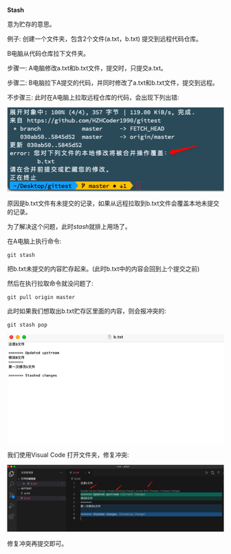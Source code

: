 **Stash**

意为贮存的意思。

例子: 创建一个文件夹，包含2个文件(a.txt，b.txt) 提交到远程代码仓库。

B电脑从代码仓库拉下文件夹。

步骤一: A电脑修改a.txt和b.txt文件，提交时，只提交a.txt。

步骤二: B电脑拉下A提交的代码，并同时修改了a.txt和b.txt文件，提交到远程。

不步骤三: 此时在A电脑上拉取远程仓库的代码，会出现下列出错:

![](./images/1.png)

原因是b.txt文件有未提交的记录，如果从远程拉取到b.txt文件会覆盖本地未提交的记录。

为了解决这个问题，此时*stash*就排上用场了。

在A电脑上执行命令: 

```shell
git stash
```

把b.txt未提交的内容贮存起来。(此时b.txt中的内容会回到上个提交之前)

然后在执行拉取命令就没问题了:

```shell
git pull origin master
```

此时如果我们想取出b.txt贮存区里面的内容，则会报冲突的:

```shell
git stash pop
```

![](./images/2.png)

我们使用Visual Code 打开文件夹，修复冲突:

![](./images/3.png)

修复冲突再提交即可。